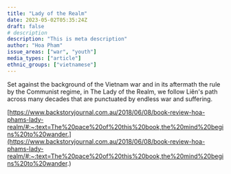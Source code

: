 ```yaml
---
title: "Lady of the Realm"
date: 2023-05-02T05:35:24Z
draft: false
# description
description: "This is meta description"
author: "Hoa Pham"
issue_areas: ["war", "youth"]	
media_types: ["article"]
ethnic_groups: ["vietnamese"]
---
```


Set against the background of the Vietnam war and in its aftermath the rule by the Communist regime, in The Lady of the Realm, we follow Liên's path across many decades that are punctuated by endless war and suffering.

[https://www.backstoryjournal.com.au/2018/06/08/book-review-hoa-phams-lady-realm/#:~:text=The%20pace%20of%20this%20book,the%20mind%20begins%20to%20wander.](https://www.backstoryjournal.com.au/2018/06/08/book-review-hoa-phams-lady-realm/#:~:text=The%20pace%20of%20this%20book,the%20mind%20begins%20to%20wander.)
